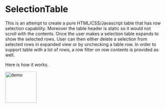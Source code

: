 # SelectionTable
This is an attempt to create a pure HTML/CSS/Javascript table that has row selection capability. Moreover the table header is static so it would not scroll with the contents. Once the user makes a selection table expands to show the selected rows. User can then either delete a selection from selected rows in expanded view or by unchecking a table row. In order to support table with a lot of rows, a row filter on row contents is provided as well.

Here is how it works.

<a href="http://jsfiddle.net/gh/get/library/pure/shaffooo/SelectionTable/tree/master/Demo" target="_blank">
  <img src="http://ec.l.thumbs.canstockphoto.com/canstock20417100.jpg" alt="demo" width="100px" height="100px">
</a>
